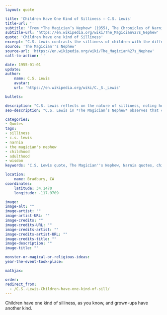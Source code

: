 ```yaml
---
layout: quote

title: 'Children Have One Kind of Silliness – C.S. Lewis'
title-url: ''
subtitle: 'From *The Magician’s Nephew* (1955), The Chronicles of Narnia'
subtitle-url: 'https://en.wikipedia.org/wiki/The_Magician%27s_Nephew'
quote: 'Children have one kind of Silliness'
excerpt: "C.S. Lewis contrasts the silliness of children with the different, often less endearing kind adults display."
source: 'The Magician''s Nephew'
source-url: 'https://en.wikipedia.org/wiki/The_Magician%27s_Nephew'
call-to-action: ''

date: 1955-01-01
update:
author:
    name: C.S. Lewis
    avatar: 
    url: 'https://en.wikipedia.org/wiki/C._S._Lewis'

bullets:

description: "C.S. Lewis reflects on the nature of silliness, noting how it changes from childhood to adulthood."
seo-description: "C.S. Lewis in *The Magician’s Nephew* observes that children’s silliness is different from the kind adults possess."

categories:
- Quotes
tags: 
- silliness
- c.s. lewis
- narnia
- the magician's nephew
- childhood
- adulthood
- wisdom
keywords: 'C.S. Lewis quote, The Magician''s Nephew, Narnia quotes, children vs adults silliness, C.S. Lewis wisdom, Chronicles of Narnia quotes'

location:
    name: Bradbury, CA
coordinates:
    latitude: 34.1470
    longitude: -117.9709

image:
image-alt: ""
image-artist: ""
image-artist-URL: ""
image-credits: ""
image-credits-URL: ""
image-credits-artist: ""
image-credits-artist-URL: ""
image-credits-title: ""
image-description: ""
image-title: ""

monster-or-magical-or-religious-ideas: 
year-the-event-took-place: 

mathjax: 

order: 
redirect_from:
  - /C.S.-Lewis-Children-have-one-kind-of-sill/
---
```

Children have one kind of silliness, as you know, and grown-ups have another kind.